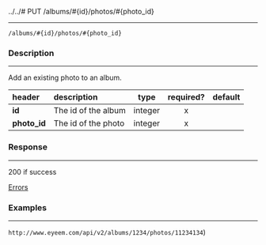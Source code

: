 ../../# PUT /albums/#{id}/photos/#{photo_id} 
***
`/albums/#{id}/photos/#{photo_id} `

### Description
***
Add an existing photo to an album.

|header| description| type |required? |default|
|:---------|:--------------|:----------:|:------------:|:------------:|
|**id**| The id of the album|integer|x||
|**photo_id**| The id of the photo|integer|x||

### Response
***


200 if success

[Errors](../../resources/errors.md#files)

### Examples
***

`http://www.eyeem.com/api/v2/albums/1234/photos/11234134`)


 